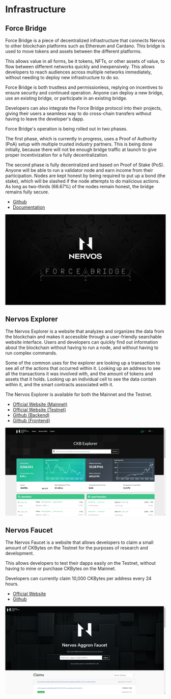 # Infrastructure

## Force Bridge

Force Bridge is a piece of decentralized infrastructure that connects Nervos to other blockchain platforms such as Ethereum and Cardano. This bridge is used to move tokens and assets between the different platforms.

This allows value in all forms, be it tokens, NFTs, or other assets of value, to flow between different networks quickly and inexpensively. This allows developers to reach audiences across multiple networks immediately, without needing to deploy new infrastructure to do so.

Force Bridge is both trustless and permissionless, replying on incentives to ensure security and continued operation. Anyone can deploy a new bridge, use an existing bridge, or participate in an existing bridge.

Developers can also integrate the Force Bridge protocol into their projects, giving their users a seamless way to do cross-chain transfers without having to leave the developer's dapp.

Force Bridge's operation is being rolled out in two phases.

The first phase, which is currently in progress, uses a Proof of Authority (PoA) setup with multiple trusted industry partners. This is being done initially, because there will not be enough bridge traffic at launch to give proper incentivization for a fully decentralization.

The second phase is fully decentralized and based on Proof of Stake (PoS). Anyone will be able to run a validator node and earn income from their participation. Nodes are kept honest by being required to put up a bond (the stake), which will be slashed if the node attempts to do malicious actions. As long as two-thirds (66.67%) of the nodes remain honest, the bridge remains fully secure.

- [Github](https://github.com/nervosnetwork/force-bridge)
- [Documentation](https://github.com/nervosnetwork/force-bridge/tree/main/docs)

![Force Bridge](images/nervos-force-bridge.png)

## Nervos Explorer

The Nervos Explorer is a website that analyzes and organizes the data from the blockchain and makes it accessible through a user-friendly searchable website interface. Users and developers can quickly find out information about the blockchain without having to run a node, and without having to run complex commands.

Some of the common uses for the explorer are looking up a transaction to see all of the actions that occurred within it. Looking up an address to see all the transactions it was involved with, and the amount of tokens and assets that it holds. Looking up an individual cell to see the data contain within it, and the smart contracts associated with it.

The Nervos Explorer is available for both the Mainnet and the Testnet.

- [Official Website (Mainnet)](https://explorer.nervos.org/)
- [Official Website (Testnet)](https://explorer.nervos.org/aggron)
- [Github (Backend)](https://github.com/nervosnetwork/ckb-explorer)
- [Github (Frontend)](https://github.com/nervosnetwork/ckb-explorer-frontend)

![Nervos Explorer](images/nervos-explorer.png)

## Nervos Faucet

The Nervos Faucet is a website that allows developers to claim a small amount of CKBytes on the Testnet for the purposes of research and development.

This allows developers to test their dapps easily on the Testnet, without having to mine or purchase CKBytes on the Mainnet.

Developers can currently claim 10,000 CKBytes per address every 24 hours.

- [Official Website](https://faucet.nervos.org/)
- [Github](https://github.com/nervosnetwork/ckb-testnet-faucet)

![Nervos Testnet Faucet](images/nervos-faucet.png)
